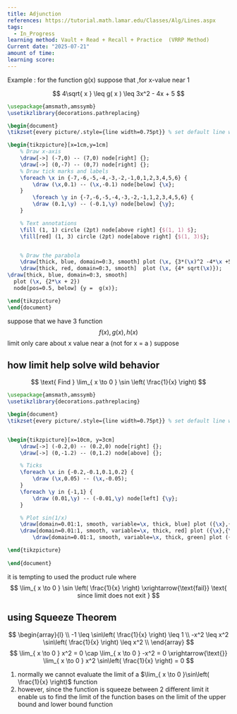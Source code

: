 ```yaml
---
title: Adjunction
references: https://tutorial.math.lamar.edu/Classes/Alg/Lines.aspx
tags:
  - In_Progress
learning method: Vault + Read + Recall + Practice  (VRRP Method)
Current date: "2025-07-21"
amount of time: 
learning score:
---
```

Example : for the function g(x) suppose that ,for x-value near 1  

$$
4\sqrt{ x  }  \leq g( x ) \leq 3x^2  - 4x  +  5
$$
```tikz
\usepackage{amsmath,amssymb}
\usetikzlibrary{decorations.pathreplacing}

\begin{document}
\tikzset{every picture/.style={line width=0.75pt}} % set default line width

\begin{tikzpicture}[x=1cm,y=1cm]
    % Draw x-axis
    \draw[->] (-7,0) -- (7,0) node[right] {};
    \draw[->] (0,-7) -- (0,7) node[right] {};
    % Draw tick marks and labels
    \foreach \x in {-7,-6,-5,-4,-3,-2,-1,0,1,2,3,4,5,6} {
        \draw (\x,0.1) -- (\x,-0.1) node[below] {\x};
    }
        \foreach \y in {-7,-6,-5,-4,-3,-2,-1,1,2,3,4,5,6} {
        \draw (0.1,\y) -- (-0.1,\y) node[below] {\y};
    }

    % Text annotations  
    \fill (1, 1) circle (2pt) node[above right] {$(1, 1) $};
    \fill[red] (1, 3) circle (2pt) node[above right] {$(1, 3)$};


    % Draw the parabola
    \draw[thick, blue, domain=0:3, smooth] plot (\x, {3*(\x)^2 -4*\x +5});
    \draw[thick, red, domain=0:3, smooth]  plot (\x, {4* sqrt(\x)});  
\draw[thick, blue, domain=0:3, smooth] 
  plot (\x, {2*\x + 2}) 
  node[pos=0.5, below] {y =  g(x)};

\end{tikzpicture}
\end{document}
``` 



suppose that we have 3 function  $$
f(x) , g( x) , h(x )
$$
limit only care about x value near a (not for x = a ) suppose 

## how  limit help solve wild behavior 


$$
\text{ Find }  \lim_{ x \to 0 }  \sin \left( \frac{1}{x} \right) 
$$


```tikz
\usepackage{amsmath,amssymb}
\usetikzlibrary{decorations.pathreplacing}

\begin{document}
\tikzset{every picture/.style={line width=0.75pt}} % set default line width


\begin{tikzpicture}[x=10cm, y=3cm]
    \draw[->] (-0.2,0) -- (0.2,0) node[right] {};
    \draw[->] (0,-1.2) -- (0,1.2) node[above] {};

    % Ticks
    \foreach \x in {-0.2,-0.1,0.1,0.2} {
        \draw (\x,0.05) -- (\x,-0.05);
    }
    \foreach \y in {-1,1} {
        \draw (0.01,\y) -- (-0.01,\y) node[left] {\y};
    }

    % Plot sin(1/x)
    \draw[domain=0.01:1, smooth, variable=\x, thick, blue] plot ({\x},{\x^2*sin(1/\x r)});
    \draw[domain=0.01:1, smooth, variable=\x, thick, red] plot ({\x},{\x^2});
        \draw[domain=0.01:1, smooth, variable=\x, thick, green] plot ({\x},{-(\x)^2});

\end{tikzpicture}
  
\end{document}


```



it is tempting to used the product rule where 
$$
 \lim_{ x \to 0 }  \sin \left( \frac{1}{x} \right) \xrightarrow{\text{fail}} \text{ since limit does not exit }  
$$
## using Squeeze  Theorem 
$$
\begin{array}{l}  \\
-1 \leq \sin\left( \frac{1}{x} \right)   \leq   1   \\
-x^2 \leq x^2 \sin\left( \frac{1}{x} \right)  \leq x^2  \\
\end{array}
$$
$$
\lim_{ x \to 0 }    x^2 =  0 \cap  \lim_{ x \to 0 }  -x^2  = 0 \xrightarrow{\text{}} \lim_{ x \to  0  }  x^2  \sin\left( \frac{1}{x} \right)   = 0   
$$
1. normally we cannot evaluate the limit of a $\lim_{ x \to 0 }\sin\left( \frac{1}{x} \right)$ function 
2. however, since the function is squeeze between 2 different limit it enable us to find the limit of the function bases on the limit of the upper bound and lower bound function  





